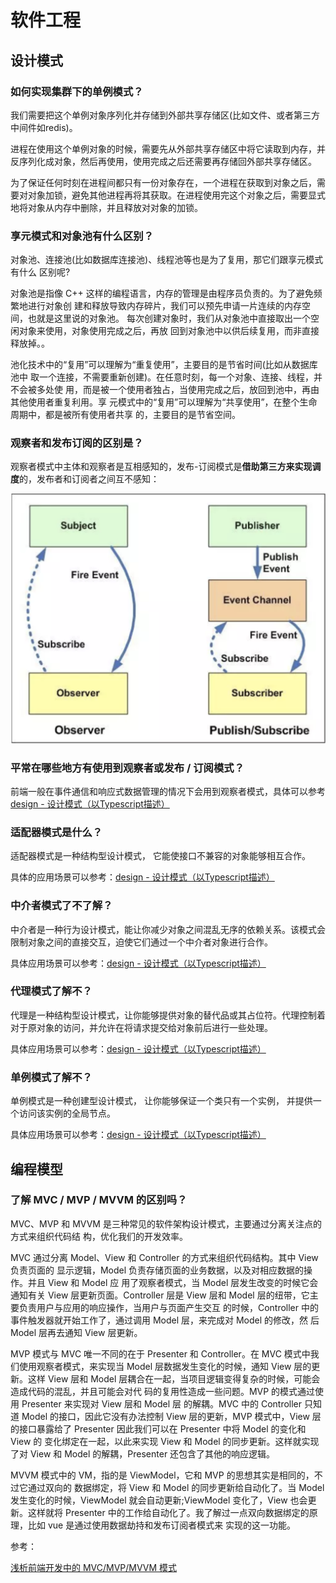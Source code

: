 # 软件工程

## 设计模式

### 如何实现集群下的单例模式？

我们需要把这个单例对象序列化并存储到外部共享存储区(比如文件、或者第三方中间件如redis)。

进程在使用这个单例对象的时候，需要先从外部共享存储区中将它读取到内存，并反序列化成对象，然后再使用，使用完成之后还需要再存储回外部共享存储区。

为了保证任何时刻在进程间都只有一份对象存在，一个进程在获取到对象之后，需要对对象加锁，避免其他进程再将其获取。在进程使用完这个对象之后，需要显式地将对象从内存中删除，并且释放对对象的加锁。


### 享元模式和对象池有什么区别？

对象池、连接池(比如数据库连接池)、线程池等也是为了复用，那它们跟享元模式有什么
区别呢?

对象池是指像 C++ 这样的编程语言，内存的管理是由程序员负责的。为了避免频繁地进行对象创 建和释放导致内存碎片，我们可以预先申请一片连续的内存空间，也就是这里说的对象池。 每次创建对象时，我们从对象池中直接取出一个空闲对象来使用，对象使用完成之后，再放 回到对象池中以供后续复用，而非直接释放掉。。

池化技术中的“复用”可以理解为“重复使用”，主要目的是节省时间(比如从数据库池中
取一个连接，不需要重新创建)。在任意时刻，每一个对象、连接、线程，并不会被多处使
用，而是被一个使用者独占，当使用完成之后，放回到池中，再由其他使用者重复利用。享
元模式中的“复用”可以理解为“共享使用”，在整个生命周期中，都是被所有使用者共享
的，主要目的是节省空间。

### 观察者和发布订阅的区别是？

观察者模式中主体和观察者是互相感知的，发布-订阅模式是**借助第三方来实现调度**的，发布者和订阅者之间互不感知：

<img src="https://raw.githubusercontent.com/brizer/graph-bed/master/img/20190710190123.png"/>

### 平常在哪些地方有使用到观察者或发布 / 订阅模式？

前端一般在事件通信和响应式数据管理的情况下会用到观察者模式，具体可以参考[design - 设计模式（以Typescript描述）](https://omnipotent-front-end.github.io/-Design-Patterns-Typescript/#/observer/index?id=_1%e3%80%81%e4%ba%8b%e4%bb%b6%e9%80%9a%e4%bf%a1)

### 适配器模式是什么？

适配器模式是一种结构型设计模式， 它能使接口不兼容的对象能够相互合作。

具体的应用场景可以参考：[design - 设计模式（以Typescript描述）](https://omnipotent-front-end.github.io/-Design-Patterns-Typescript/#/adapter/index?id=%e5%ba%94%e7%94%a8%e5%9c%ba%e6%99%af)


### 中介者模式了不了解？

中介者是一种行为设计模式，能让你减少对象之间混乱无序的依赖关系。该模式会限制对象之间的直接交互，迫使它们通过一个中介者对象进行合作。

具体应用场景可以参考：[design - 设计模式（以Typescript描述）](https://omnipotent-front-end.github.io/-Design-Patterns-Typescript/#/mediator/index?id=_1%e3%80%81%e6%95%b0%e6%8d%ae%e7%8a%b6%e6%80%81%e7%ae%a1%e7%90%86)

### 代理模式了解不？

代理是一种结构型设计模式，让你能够提供对象的替代品或其占位符。代理控制着对于原对象的访问，并允许在将请求提交给对象前后进行一些处理。

具体应用场景可以参考：[design - 设计模式（以Typescript描述）](https://omnipotent-front-end.github.io/-Design-Patterns-Typescript/#/proxy/index?id=%e5%ba%94%e7%94%a8%e5%9c%ba%e6%99%af)


### 单例模式了解不？

单例模式是一种创建型设计模式， 让你能够保证一个类只有一个实例， 并提供一个访问该实例的全局节点。

具体应用场景可以参考：[design - 设计模式（以Typescript描述）](https://omnipotent-front-end.github.io/-Design-Patterns-Typescript/#/singleton/index?id=%e5%ba%94%e7%94%a8%e5%9c%ba%e6%99%af)



## 编程模型

### 了解 MVC / MVP / MVVM 的区别吗？

MVC、MVP 和 MVVM 是三种常见的软件架构设计模式，主要通过分离关注点的方式来组织代码结 构，优化我们的开发效率。

MVC 通过分离 Model、View 和 Controller 的方式来组织代码结构。其中 View 负责页面的 显示逻辑，Model 负责存储页面的业务数据，以及对相应数据的操作。并且 View 和 Model 应 用了观察者模式，当 Model 层发生改变的时候它会通知有关 View 层更新页面。Controller 层是 View 层和 Model 层的纽带，它主要负责用户与应用的响应操作，当用户与页面产生交互 的时候，Controller 中的事件触发器就开始工作了，通过调用 Model 层，来完成对 Model 的修改，然 后 Model 层再去通知 View 层更新。

MVP 模式与 MVC 唯一不同的在于 Presenter 和 Controller。在 MVC 模式中我们使用观察者模式，来实现当 Model 层数据发生变化的时候，通知 View 层的更新。这样 View 层和 Model 层耦合在一起，当项目逻辑变得复杂的时候，可能会造成代码的混乱，并且可能会对代 码的复用性造成一些问题。MVP 的模式通过使用 Presenter 来实现对 View 层和 Model 层 的解耦。MVC 中的
Controller 只知道 Model 的接口，因此它没有办法控制 View 层的更新，MVP 模式中，View 层的接口暴露给了 Presenter 因此我们可以在 Presenter 中将 Model 的变化和 View 的 变化绑定在一起，以此来实现 View 和 Model 的同步更新。这样就实现了对 View 和 Model 的解耦，Presenter 还包含了其他的响应逻辑。

MVVM 模式中的 VM，指的是 ViewModel，它和 MVP 的思想其实是相同的，不过它通过双向的 数据绑定，将 View 和 Model 的同步更新给自动化了。当 Model 发生变化的时候，ViewModel 就会自动更新;ViewModel 变化了，View 也会更新。这样就将 Presenter 中的工作给自动化了。我了解过一点双向数据绑定的原理，比如 vue 是通过使用数据劫持和发布订阅者模式来 实现的这一功能。


参考：

[浅析前端开发中的 MVC/MVP/MVVM 模式](https://juejin.cn/post/6844903480126078989)

